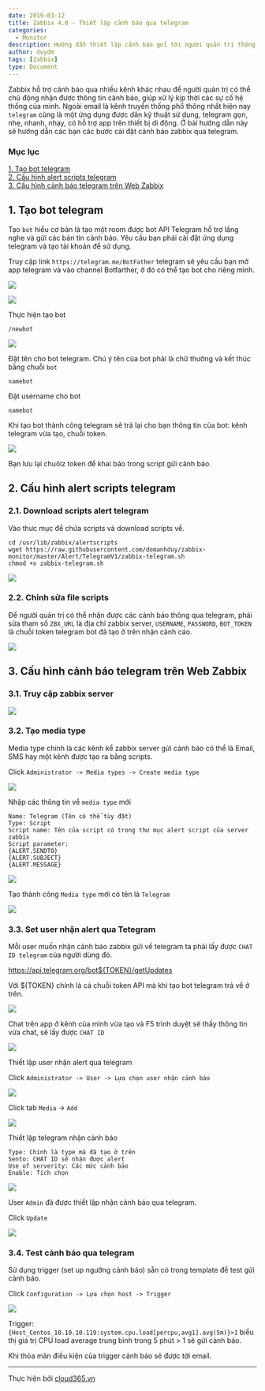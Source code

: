```yaml
---
date: 2019-03-12
title: Zabbix 4.0 - Thiết lập cảnh báo qua telegram
categories:
  - Monitor
description: Hướng dẫn thiết lập cảnh báo gửi tới người quản trị thông qua telegram.
author: duydm
tags: [Zabbix]
type: Document
---
```


Zabbix hỗ trợ cảnh báo qua nhiều kênh khác nhau để người quản trị có thể chủ động nhận được thông tin cảnh báo, giúp xử lý kịp thời các sự cố hệ thống của mình. Ngoài email là kênh truyền thống phổ thông nhất hiện nay `telegram` cũng là một ứng dụng được dân kỹ thuật sử dụng, telegram gọn, nhẹ, nhanh, nhạy, có hỗ trợ app trên thiết bị di động. Ở bài hướng dẫn này sẽ hướng dẫn các bạn các bước cài đặt cảnh báo zabbix qua telegram.

### Mục lục

[1. Tạo bot telegram](#script)<br>
[2. Cấu hình alert scripts telegram](#script)<br>
[3. Cấu hình cảnh báo telegram trên Web Zabbix](#email)<br>

<a name="bot"></a>
## 1. Tạo bot telegram

Tạo `bot` hiểu cơ bản là tạo một room được bot API Telegram hỗ trợ lắng nghe và gửi các bản tin cảnh báo. Yêu cầu bạn phải cài đặt ứng dụng telegram và tạo tài khoản để sử dụng.

Truy cập link `https://telegram.me/BotFather`  telegram sẽ yêu cầu bạn mở app telegram và vào channel Botfarther, ở đó có thể tạo bot cho riêng mình.

![](/images/img-zabbix-alert-telegram/Screenshot_1120.png)

![](/images/img-zabbix-alert-telegram/Screenshot_1121.png)

Thực hiện tạo bot

```
/newbot
```
![](/images/img-zabbix-alert-telegram/Screenshot_1122.png)

Đặt tên cho bot telegram. Chú ý tên của bot phải là chữ thường và kết thúc bằng chuỗi `bot`

```
namebot
```

Đặt username cho bot

```
namebot
```

Khi tạo bot thành công telegram sẽ trả lại cho bạn thông tin của bot: kênh telegram vừa tạo, chuỗi token.

![](/images/img-zabbix-alert-telegram/Screenshot_1123.png)

Bạn lưu lại chuôiz token để khai báo trong script gửi cảnh báo.

<a name="script"></a>
## 2. Cấu hình alert scripts telegram

### 2.1. Download scripts alert telegram

Vào thưc mục để chứa scripts và download scripts về.

```
cd /usr/lib/zabbix/alertscripts
wget https://raw.githubusercontent.com/domanhduy/zabbix-monitor/master/Alert/TelegramV1/zabbix-telegram.sh
chmod +x zabbix-telegram.sh
```
![](/images/img-zabbix-alert-telegram/Screenshot_1124.png)

### 2.2. Chỉnh sửa file scripts

Để người quản trị có thể nhận được các cảnh báo thông qua telegram, phải sửa tham số `ZBX_URL` là địa chỉ zabbix server, `USERNAME`, `PASSWORD`, `BOT_TOKEN` là chuỗi token telegram bot đã tạo ở trên nhận cảnh cáo.

![](/images/img-zabbix-alert-telegram/Screenshot_1125.png)

<a name="email"></a>
## 3. Cấu hình cảnh báo telegram trên Web Zabbix

### 3.1. Truy cập zabbix server

![](/images/img-zabbix-alert-telegram/Screenshot_1126.png)

### 3.2. Tạo media type

Media type chính là các kênh kể zabbix server gửi cảnh báo có thể là Email, SMS hay một kênh được tạo ra bằng scripts.

Click `Administrator -> Media types -> Create media type`

![](/images/img-zabbix-alert-telegram/Screenshot_1127.png)

Nhập các thông tin về `media type` mới

```
Name: Telegram (Tên có thể tùy đặt)
Type: Script
Script name: Tên của script có trong thư mục alert script của server zabbix
Script parameter:
{ALERT.SENDTO}
{ALERT.SUBJECT}
{ALERT.MESSAGE}
```
![](/images/img-zabbix-alert-telegram/Screenshot_1128.png)

Tạo thành công `Media type` mới có tên là `Telegram`

![](/images/img-zabbix-alert-telegram/Screenshot_1129.png)

### 3.3. Set user nhận alert qua Tetegram

Mỗi user muốn nhận cảnh báo zabbix gửi về telegram ta phải lấy được `CHAT ID telegram` của người dùng đó. 

https://api.telegram.org/bot${TOKEN}/getUpdates

Với ${TOKEN} chính là cả chuỗi token API mà khi tạo bot telegram trả về ở trên.

![](/images/img-zabbix-alert-telegram/Screenshot_1130.png)

Chat trên app ở kênh của mình vừa tạo và F5 trình duyệt sẽ thấy thông tin vừa chat, sẽ lấy được `CHAT ID`

![](/images/img-zabbix-alert-telegram/Screenshot_1131.png)

Thiết lập user nhận alert qua telegram

Click `Administrator -> User -> Lựa chọn user nhận cảnh báo`

![](/images/img-zabbix-alert-telegram/Screenshot_1132.png)

Click tab `Media` -> `Add` 

![](/images/img-zabbix-alert-telegram/Screenshot_1133.png)

Thiết lập telegram nhận cảnh báo

```
Type: Chính là type mà đã tạo ở trên
Sento: CHAT ID sẽ nhận được alert
Use of serverity: Các mức cảnh bảo
Enable: Tích chọn
```
![](/images/img-zabbix-alert-telegram/Screenshot_1134.png)

User `Admin` đã được thiết lập nhận cảnh báo qua telegram.

Click `Update`

![](/images/img-zabbix-alert-telegram/Screenshot_1135.png)

### 3.4. Test cảnh báo qua telegram

Sử dụng trigger (set up ngưỡng cảnh báo) sẵn có trong template để test gửi cảnh báo.

Click `Configuration -> Lựa chọn host -> Trigger`

![](/images/img-zabbix-alert-telegram/Screenshot_1033.png)

Trigger: `{Host_Centos_10.10.10.119:system.cpu.load[percpu,avg1].avg(5m)}>1` biểu thị giá trị CPU load average trung bình trong 5 phút > 1 sẽ gửi cảnh báo.

Khi thỏa mãn điều kiện của trigger cảnh báo sẽ được tới email.













---
Thực hiện bởi <a href="https://cloud365.vn/" target="_blank">cloud365.vn</a>
